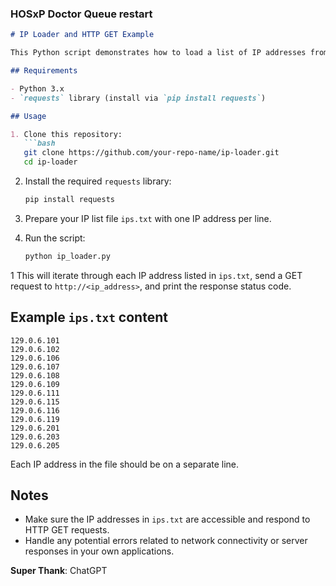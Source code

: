 ### HOSxP Doctor Queue restart

```markdown
# IP Loader and HTTP GET Example

This Python script demonstrates how to load a list of IP addresses from a file (`ips.txt`) and send HTTP GET requests to each IP address.

## Requirements

- Python 3.x
- `requests` library (install via `pip install requests`)

## Usage

1. Clone this repository:
   ```bash
   git clone https://github.com/your-repo-name/ip-loader.git
   cd ip-loader
   ```

2. Install the required `requests` library:
   ```bash
   pip install requests
   ```

3. Prepare your IP list file `ips.txt` with one IP address per line.

4. Run the script:
   ```bash
   python ip_loader.py
   ```
1
   This will iterate through each IP address listed in `ips.txt`, send a GET request to `http://<ip_address>`, and print the response status code.

## Example `ips.txt` content

```
129.0.6.101
129.0.6.102
129.0.6.106
129.0.6.107
129.0.6.108
129.0.6.109
129.0.6.111
129.0.6.115
129.0.6.116
129.0.6.119
129.0.6.201
129.0.6.203
129.0.6.205
```

Each IP address in the file should be on a separate line.

## Notes

- Make sure the IP addresses in `ips.txt` are accessible and respond to HTTP GET requests.
- Handle any potential errors related to network connectivity or server responses in your own applications.


**Super Thank**: ChatGPT